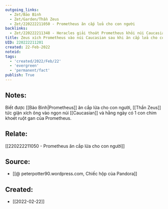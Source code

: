 ```yaml
---
outgoing_links:
  - Zet/Bảo Bình
  - Zet/Garden/Thần Zeus
  - Zet/220222211050 - Prometheus ăn cắp lửa cho con người
backlinks:
  - Zet/220222211348 - Heracles giải thoát Prometheus khỏi núi Caucasian
title: Zeus xích Prometheus vào núi Caucasian sau khi ăn cắp lửa cho con người
UID: 220222211201
created: 22-Feb-2022
noteid:
tags:
  - 'created/2022/Feb/22'
  - 'evergreen'
  - 'permanent/fact'
publish: True
---
```

## Notes:
Biết được [[Bảo Bình|Prometheus]] ăn cắp lửa cho con người, [[Thần Zeus]] tức giận xích ông vào ngọn núi [[Caucasian]] và hằng ngày có 1 con chim khoét ruột gan của Prometheus.

## Relate:
[[220222211050 - Prometheus ăn cắp lửa cho con người]]

## Source:
- [[@ peterpotter90.wordpress.com, Chiếc hộp của Pandora]]





## Created:
- [[2022-02-22]]
